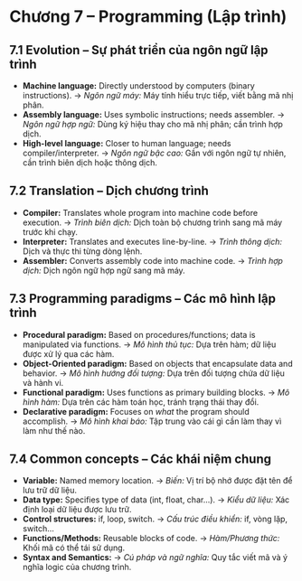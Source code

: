 # Chương 7 – Programming (Lập trình)

## 7.1 Evolution – Sự phát triển của ngôn ngữ lập trình

*   **Machine language:** Directly understood by computers (binary instructions). → *Ngôn ngữ máy:* Máy tính hiểu trực tiếp, viết bằng mã nhị phân.
*   **Assembly language:** Uses symbolic instructions; needs assembler. → *Ngôn ngữ hợp ngữ:* Dùng ký hiệu thay cho mã nhị phân; cần trình hợp dịch.
*   **High-level language:** Closer to human language; needs compiler/interpreter. → *Ngôn ngữ bậc cao:* Gần với ngôn ngữ tự nhiên, cần trình biên dịch hoặc thông dịch.

## 7.2 Translation – Dịch chương trình

*   **Compiler:** Translates whole program into machine code before execution. → *Trình biên dịch:* Dịch toàn bộ chương trình sang mã máy trước khi chạy.
*   **Interpreter:** Translates and executes line-by-line. → *Trình thông dịch:* Dịch và thực thi từng dòng lệnh.
*   **Assembler:** Converts assembly code into machine code. → *Trình hợp dịch:* Dịch ngôn ngữ hợp ngữ sang mã máy.

## 7.3 Programming paradigms – Các mô hình lập trình

*   **Procedural paradigm:** Based on procedures/functions; data is manipulated via functions.
    → *Mô hình thủ tục:* Dựa trên hàm; dữ liệu được xử lý qua các hàm.
*   **Object-Oriented paradigm:** Based on objects that encapsulate data and behavior. → *Mô hình hướng đối tượng:* Dựa trên đối tượng chứa dữ liệu và hành vi.
*   **Functional paradigm:** Uses functions as primary building blocks. → *Mô hình hàm:* Dựa trên các hàm toán học, tránh trạng thái thay đổi.
*   **Declarative paradigm:** Focuses on *what* the program should accomplish. → *Mô hình khai báo:* Tập trung vào cái gì cần làm thay vì làm như thế nào.

## 7.4 Common concepts – Các khái niệm chung

*   **Variable:** Named memory location. → *Biến:* Vị trí bộ nhớ được đặt tên để lưu trữ dữ liệu.
*   **Data type:** Specifies type of data (int, float, char...). → *Kiểu dữ liệu:* Xác định loại dữ liệu được lưu trữ.
*   **Control structures:** if, loop, switch. → *Cấu trúc điều khiển:* if, vòng lặp, switch...
*   **Functions/Methods:** Reusable blocks of code. → *Hàm/Phương thức:* Khối mã có thể tái sử dụng.
*   **Syntax and Semantics:** → *Cú pháp và ngữ nghĩa:* Quy tắc viết mã và ý nghĩa logic của chương trình.